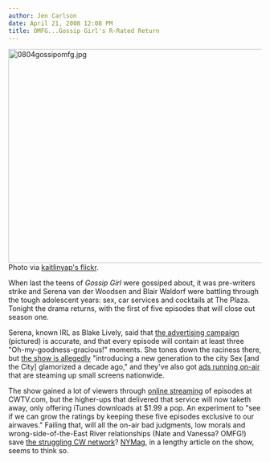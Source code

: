```yaml
---
author: Jen Carlson
date: April 21, 2008 12:08 PM
title: OMFG...Gossip Girl's R-Rated Return
---
```


<p><img alt="0804gossipomfg.jpg" src="https://web.archive.org/web/20110811122117im_/http://gothamist.com/attachments/arts_jen/0804gossipomfg.jpg" width="640" height="426"><br>
<span class="photo_caption">Photo via <a href="https://web.archive.org/web/20110811122117/http://www.flickr.com/photos/kaitlinyap/2411266734">kaitlinyap&apos;s flickr</a>.</span></p>

<p>When last the teens of <em>Gossip Girl</em> were gossiped about, it was pre-writers strike and Serena van der Woodsen and Blair Waldorf were battling through the tough adolescent years: sex, car services and cocktails at The Plaza. Tonight the drama returns, with the first of five episodes that will close out season one. </p>

<p>Serena, known IRL as Blake Lively, said that <a href="https://web.archive.org/web/20110811122117/http://www.usatoday.com/life/television/news/2008-04-17-gossip-girl-ads_N.htm">the advertising campaign</a> (pictured) is accurate, and that every episode will contain at least three &quot;Oh-my-goodness-gracious!&quot; moments. She tones down the raciness there, but <a href="https://web.archive.org/web/20110811122117/http://www.usatoday.com/life/television/news/2008-04-17-gossip-girl-main_N.htm">the show is allegedly</a> &quot;introducing a new generation to the city Sex [and the City] glamorized a decade ago,&quot; and they&apos;ve also got <a href="https://web.archive.org/web/20110811122117/http://www.hollywoodreporter.com/hr/content_display/television/news/e3i639db5ad9522d8c75c65fbe6fda1a776">ads running on-air</a> that are steaming up small screens nationwide.</p>

<p>The show gained a lot of viewers through <a href="https://web.archive.org/web/20110811122117/http://tvdecoder.blogs.nytimes.com/2008/04/17/gossip-girl-returns-no-streaming-for-you/">online streaming</a> of episodes at CWTV.com, but the higher-ups that delivered that service will now taketh away, only offering iTunes downloads at $1.99 a pop. An experiment to &quot;see if we can grow the ratings by keeping these five episodes exclusive to our airwaves.&quot; Failing that, will all the on-air bad judgments, low morals and wrong-side-of-the-East River relationships (Nate and Vanessa? OMFG!) save <a href="https://web.archive.org/web/20110811122117/http://seattlepi.nwsource.com/tvguide/359654_thebiz18.html">the struggling CW network</a>? <a href="https://web.archive.org/web/20110811122117/http://nymag.com/arts/tv/features/46225">NYMag</a>, in a lengthy article on the show, seems to think so.</p>